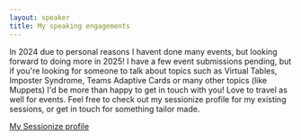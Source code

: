 ```yaml
---
layout: speaker
title: My speaking engagements
---
```


In 2024 due to personal reasons I havent done many events, but looking forward to doing more in 2025! I have a few event submissions pending, but if you're looking for someone to talk about topics such as Virtual Tables, Imposter Syndrome, Teams Adaptive Cards or many other topics (like Muppets) I'd be more than happy to get in touch with you! Love to travel as well for events. Feel free to check out my sessionize profile for my existing sessions, or get in touch for something tailor made.

[My Sessionize profile](https://sessionize.com/nathalie-leenders-den-nijs)

